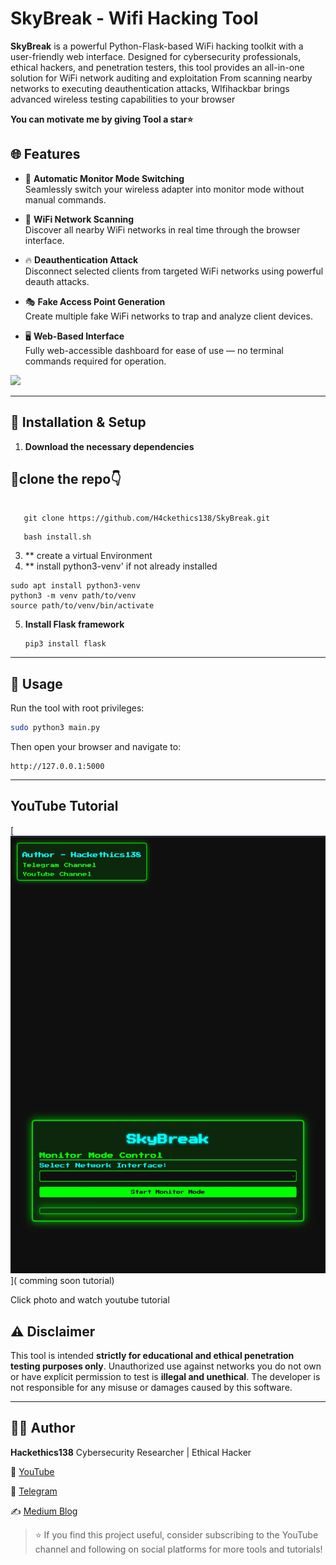 # SkyBreak - Wifi Hacking Tool
**SkyBreak** is a powerful Python-Flask-based WiFi hacking toolkit with a user-friendly web interface. Designed for cybersecurity professionals, ethical hackers, and penetration testers,
this tool provides an all-in-one solution for WiFi network auditing and exploitation
From scanning nearby networks to executing deauthentication attacks, WIfihackbar brings advanced wireless testing capabilities to your browser

**You can motivate me by giving Tool a star⭐**

## 🌐 Features

- 🚀 **Automatic Monitor Mode Switching**  
  Seamlessly switch your wireless adapter into monitor mode without manual commands.

- 📡 **WiFi Network Scanning**  
  Discover all nearby WiFi networks in real time through the browser interface.

- 🔥 **Deauthentication Attack**  
  Disconnect selected clients from targeted WiFi networks using powerful deauth attacks.

- 🎭 **Fake Access Point Generation**  
  Create multiple fake WiFi networks to trap and analyze client devices.

- 🖥️ **Web-Based Interface**  
  Fully web-accessible dashboard for ease of use — no terminal commands required for operation.

![](image1.png)

---

## 🧪 Installation & Setup

1. **Download the necessary dependencies**  

## 🤩clone the repo👇

```

   git clone https://github.com/H4ckethics138/SkyBreak.git
```

```
   bash install.sh
```

3. ** create a virtual Environment
1. ** install python3-venv' if not already installed 

```
sudo apt install python3-venv
python3 -m venv path/to/venv
source path/to/venv/bin/activate
```
   
5. **Install Flask framework**

   ```
   pip3 install flask
   ```

---

## 🚀 Usage

Run the tool with root privileges:

```bash
sudo python3 main.py
```

Then open your browser and navigate to:

```
http://127.0.0.1:5000
```

---

## YouTube Tutorial

[![YouTube Video Thumbnail](https://github.com/H4ckethics138/SkyBreak/blob/main/Screenshot_2025-06-18-18-51-47-43_40deb401b9ffe8e1df2f1cc5ba480b12.jpg)]( comming soon tutorial)

Click photo and watch youtube tutorial

## ⚠️ Disclaimer

This tool is intended **strictly for educational and ethical penetration testing purposes only**. Unauthorized use against networks you do not own or have explicit permission to test is **illegal and unethical**. The developer is not responsible for any misuse or damages caused by this software.

---

## 👨‍💻 Author

**Hackethics138**
Cybersecurity Researcher | Ethical Hacker

🔗 [YouTube](https://youtube.com/@hackethics.138?si=_mCvsTWAlUjsJzK5)

📢 [Telegram](https://t.me/Hack3thics)

✍️ [Medium Blog](https://www.hackethics.in)

> ⭐ If you find this project useful, consider subscribing to the YouTube channel and following on social platforms for more tools and tutorials!
> 
